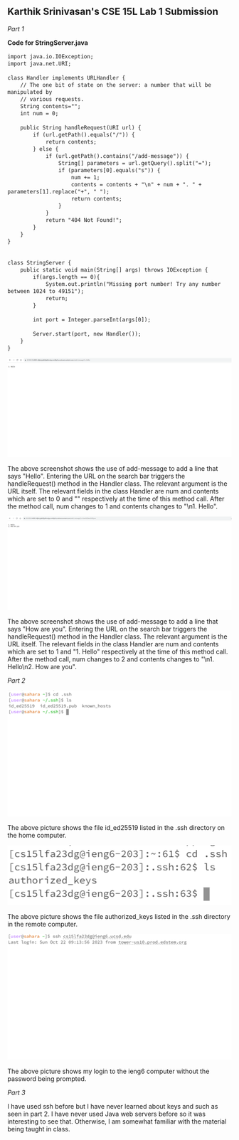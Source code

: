 ## Karthik Srinivasan's CSE 15L Lab 1 Submission

*Part 1*

**Code for StringServer.java**

    import java.io.IOException;
    import java.net.URI;
    
    class Handler implements URLHandler {
        // The one bit of state on the server: a number that will be manipulated by
        // various requests.
        String contents="";
        int num = 0;
    
        public String handleRequest(URI url) {
            if (url.getPath().equals("/")) {
                return contents;
            } else {
                if (url.getPath().contains("/add-message")) {
                    String[] parameters = url.getQuery().split("=");
                    if (parameters[0].equals("s")) {
                        num += 1;
                        contents = contents + "\n" + num + ". " + parameters[1].replace("+", " ");
                        return contents;
                    }
                }
                return "404 Not Found!";
            }
        }
    }
    
    
    class StringServer {
        public static void main(String[] args) throws IOException {
            if(args.length == 0){
                System.out.println("Missing port number! Try any number between 1024 to 49151");
                return;
            }
    
            int port = Integer.parseInt(args[0]);
    
            Server.start(port, new Handler());
        }
    }


![Image](CSE15LLab2Pic2.png)

The above screenshot shows the use of add-message to add a line that says "Hello". Entering the URL on the search bar triggers the handleRequest() method in the Handler class. The relevant argument is the URL itself. The relevant fields in the class Handler are num and contents which are set to 0 and "" respectively at the time of this method call. After the method call, num changes to 1 and contents changes to "\n1. Hello". 

![Image](CSE15LLab2Pic3.png)

The above screenshot shows the use of add-message to add a line that says "How are you". Entering the URL on the search bar triggers the handleRequest() method in the Handler class. The relevant argument is the URL itself. The relevant fields in the class Handler are num and contents which are set to 1 and "1. Hello" respectively at the time of this method call. After the method call, num changes to 2 and contents changes to "\n1. Hello\n2. How are you". 

*Part 2*

![Image](cse15llab2part2pic1.png)

The above picture shows the file id_ed25519 listed in the .ssh directory on the home computer.

![Image](cse15llab2part2pic3.png)

The above picture shows the file authorized_keys listed in the .ssh directory in the remote computer.

![Image](cse15llab2part2pic2.png)

The above picture shows my login to the ieng6 computer without the password being prompted.

*Part 3*

I have used ssh before but I have never learned about keys and such as seen in part 2. I have never used Java web servers before so it was interesting to see that. Otherwise, I am somewhat familiar with the material being taught in class.

